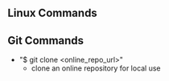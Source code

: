 ## Linux Commands




## Git Commands

- "$ git clone <online_repo_url>"
    - clone an online repository for local use


